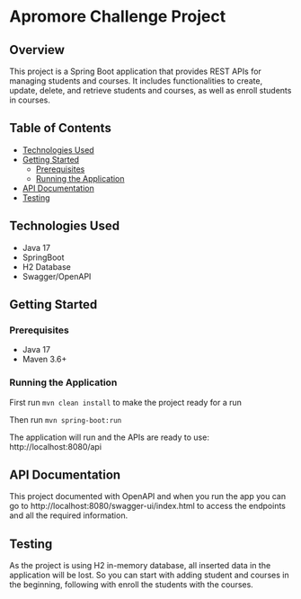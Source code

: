 # Apromore Challenge Project

## Overview
This project is a Spring Boot application that provides REST APIs for managing students and courses. It includes functionalities to create, update, delete, and retrieve students and courses, as well as enroll students in courses.

## Table of Contents
- [Technologies Used](#technologies-used)
- [Getting Started](#getting-started)
    - [Prerequisites](#prerequisites)
    - [Running the Application](#running-the-application)
- [API Documentation](#api-documentation)
- [Testing](#testing)

## Technologies Used
- Java 17
- SpringBoot
- H2 Database
- Swagger/OpenAPI

## Getting Started

### Prerequisites
- Java 17
- Maven 3.6+

### Running the Application
First run `mvn clean install` to make the project ready for a run

Then run `mvn spring-boot:run`

The application will run and the APIs are ready to use: http://localhost:8080/api

## API Documentation
This project documented with OpenAPI and when you run the app you can go to http://localhost:8080/swagger-ui/index.html
to access the endpoints and all the required information.

## Testing
As the project is using H2 in-memory database, all inserted data in the application will be lost.
So you can start with adding student and courses in the beginning, following with enroll the students with the courses.
